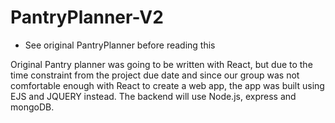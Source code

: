 # PantryPlanner-V2

- See original PantryPlanner before reading this

Original Pantry planner was going to be written with React, but due to the time constraint from the project due date and since our group was not comfortable enough with React to create a web app, the app was built using EJS and JQUERY instead. The backend will use Node.js, express and mongoDB.
